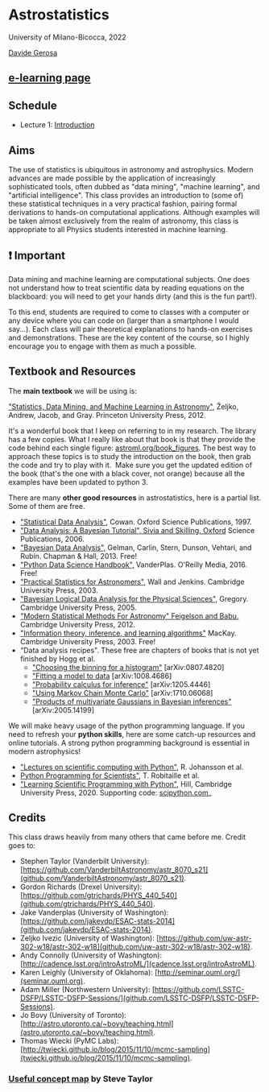 # Astrostatistics 

University of Milano-Bicocca, 2022

[Davide Gerosa](https://davidegerosa.com/)  

## [e-learning page](https://elearning.unimib.it/course/view.php?id=35298)

## Schedule

* Lecture 1: [Introduction](lectures/01_Introduction.ipynb)



## Aims

The use of statistics is ubiquitous in astronomy and astrophysics. Modern advances are made possible by the application of increasingly sophisticated tools, often dubbed as "data mining", "machine learning", and "artificial intelligence". This class provides an introduction to (some of) these statistical techniques in a very practical fashion, pairing formal derivations to hands-on computational applications. Although examples will be taken almost exclusively from the realm of astronomy, this class is appropriate to all Physics students interested in machine learning.

## :exclamation: Important

Data mining and machine learning are computational subjects. One does not understand how to treat scientific data by reading equations on the blackboard: you will need to get your hands dirty (and this is the fun part!). 

To this end, students are required to come to classes with a computer or any device where you can code on (larger than a smartphone I would say...). Each class will pair theoretical explanations to hands-on exercises and demonstrations. These are the key content of the course, so I highly encourage you to engage with them as much a possible. 


## Textbook and Resources

The **main textbook** we will be using is:

["Statistics, Data Mining, and Machine Learning in Astronomy"](https://press.princeton.edu/books/hardcover/9780691198309/statistics-data-mining-and-machine-learning-in-astronomy), Željko, Andrew, Jacob, and Gray. Princeton University Press, 2012.

It's a wonderful book that I keep on referring to in my research. The library has a few copies. What I really like about that book is that they provide the code behind each single figure: [astroml.org/book\_figures](https://www.astroml.org/book_figures/). The best way to approach these topics is to study the introduction on the book, then grab the code and try to play with it.  Make sure you get the updated edition of the book (that's the one with a black cover, not orange) because all the examples have been updated to python 3.   

There are many **other good resources** in astrostatistics, here is a partial list. Some of them are free.  

- ["Statistical Data Analysis"](https://global.oup.com/academic/product/statistical-data-analysis-9780198501558?cc=fr&lang=en&), Cowan. Oxford Science Publications, 1997.
- ["Data Analysis: A Bayesian Tutorial", Sivia and Skilling. Oxford](https://global.oup.com/academic/product/data-analysis-9780198568322?cc=fr&lang=en&) Science Publications, 2006.
- ["Bayesian Data Analysis",](http://www.stat.columbia.edu/~gelman/book/) Gelman, Carlin, Stern, Dunson, Vehtari, and Rubin. Chapman & Hall, 2013. Free!
- ["Python Data Science Handbook",](https://jakevdp.github.io/PythonDataScienceHandbook/) VanderPlas. O'Reilly Media, 2016. Free!
- ["Practical Statistics for Astronomers"](https://www.cambridge.org/core/books/practical-statistics-for-astronomers/CEB9D5F985F062BAD67E7219B96A4CD6), Wall and Jenkins. Cambridge University Press, 2003.
- ["Bayesian Logical Data Analysis for the Physical Sciences",](https://www.cambridge.org/core/books/bayesian-logical-data-analysis-for-the-physical-sciences/09E9A95DAE275F5B005676C71B542598) Gregory. Cambridge University Press, 2005.
- ["Modern Statistical Methods For Astronomy" Feigelson and Babu.](https://www.cambridge.org/core/books/modern-statistical-methods-for-astronomy/941AE392A553D68DD7B02491BB66DDEC) Cambridge University Press, 2012.
- ["Information theory, inference, and learning algorithms"](https://www.inference.org.uk/mackay/itila/book.html) MacKay. Cambridge University Press, 2003. Free!  
- “Data analysis recipes". These free are chapters of books that is not yet finished by Hogg et al.
    - ["Choosing the binning for a histogram"](https://arxiv.org/abs/0807.4820) [arXiv:0807.4820]
    - ["Fitting a model to data](https://arxiv.org/abs/1008.4686) [arXiv:1008.4686]
    - ["Probability calculus for inference"](https://arxiv.org/abs/1205.4446) [arXiv:1205.4446]
    - ["Using Markov Chain Monte Carlo"](https://arxiv.org/abs/1710.06068) [arXiv:1710.06068]
    - ["Products of multivariate Gaussians in Bayesian inferences"](https://arxiv.org/abs/2005.14199) [arXiv:2005.14199]
    


We will make heavy usage of the python programming language. If you need to refresh your **python skills**, here are some catch-up resources and online tutorials. A strong python programming background is essential in modern astrophysics!   

- ["Lectures on scientific computing with Python"](https://github.com/jrjohansson/scientific-python-lectures), R. Johansson et al.  
- [Python Programming for Scientists"](https://astrofrog.github.io/py4sci/), T. Robitaille et al.
- ["Learning Scientific Programming with Python"](https://www.cambridge.org/core/books/learning-scientific-programming-with-python/3D264483BC7B380A3059B3861C661237), Hill, Cambridge University Press, 2020. Supporting code: [scipython.com](https://scipython.com/)_

## Credits

This class draws heavily from many others that came before me. Credit goes to:

- Stephen Taylor (Vanderbilt University): [https://github.com/VanderbiltAstronomy/astr_8070_s21](github.com/VanderbiltAstronomy/astr_8070_s21).
- Gordon Richards (Drexel University): [https://github.com/gtrichards/PHYS_440_540](github.com/gtrichards/PHYS_440_540).
- Jake Vanderplas (University of Washington): [https://github.com/jakevdp/ESAC-stats-2014](github.com/jakevdp/ESAC-stats-2014).
- Zeljko Ivezic (University of Washington): [https://github.com/uw-astr-302-w18/astr-302-w18](github.com/uw-astr-302-w18/astr-302-w18).
- Andy Connolly (University of Washington): [http://cadence.lsst.org/introAstroML/](cadence.lsst.org/introAstroML).
- Karen Leighly (University of Oklahoma): [http://seminar.ouml.org/](seminar.ouml.org).
- Adam Miller (Northwestern University): [https://github.com/LSSTC-DSFP/LSSTC-DSFP-Sessions/](github.com/LSSTC-DSFP/LSSTC-DSFP-Sessions).
- Jo Bovy (University of Toronto): [http://astro.utoronto.ca/~bovy/teaching.html](astro.utoronto.ca/~bovy/teaching.html).
- Thomas Wiecki (PyMC Labs): [http://twiecki.github.io/blog/2015/11/10/mcmc-sampling](twiecki.github.io/blog/2015/11/10/mcmc-sampling).


### [Useful concept map](ASTR8070__ConceptMap.pdf) by Steve Taylor


